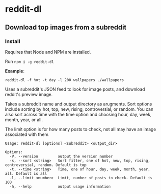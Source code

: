 # reddit-dl

## Download top images from a subreddit

### Install
Requires that Node and NPM are installed.

Run `npm i -g reddit-dl`

**Example:**
```
reddit-dl -f hot -t day -l 200 wallpapers ./wallpapers
```
Uses a subreddit's JSON feed to look for image posts, and download reddit's preview image. 

Takes a subreddit name and output directory as arugments. Sort options include sorting by hot, top, new, rising, controversial, or random. You can also sort across time with the time option and choosing hour, day, week, month, year, or all.

The limit option is for how many posts to check, not all may have an image associated with them.

```
Usage: reddit-dl [options] <subreddit> <output_dir>

Options:
  -V, --version         output the version number
  -s, --sort <string>   Sort filter, one of hot, new, top, rising, controversial, random. Default is top
  -t, --time <string>   Time, one of hour, day, week, month, year, all. Default is all
  -l, --limit <number>  Limit, number of posts to check. Default is 100
  -h, --help            output usage information
```
